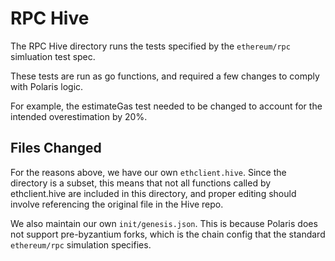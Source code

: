 # RPC Hive

The RPC Hive directory runs the tests specified by the `ethereum/rpc` simluation test spec.

These tests are run as go functions, and required a few changes to comply with Polaris logic.

For example, the estimateGas test needed to be changed to account for the intended overestimation by 20%.

## Files Changed

For the reasons above, we have our own `ethclient.hive`. Since the directory is a subset, this means that not all functions called by ethclient.hive are included in this directory, and proper editing should involve referencing the original file in the Hive repo.

We also maintain our own `init/genesis.json`. This is because Polaris does not support pre-byzantium forks, which is the chain config that the standard `ethereum/rpc` simulation specifies.
